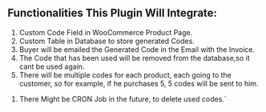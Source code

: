 ## Functionalities This Plugin Will Integrate: 
1. Custom Code Field in WooCommerce Product Page.
2. Custom Table in Database to store generated Codes. 
3. Buyer will be emailed the Generated Code in the Email with the Invoice.
4. The Code that has been used will be removed from the database,so it cant be used again.
5. There will be multiple codes for each product, each going to the customer, so for example, if he purchases 5, 5 codes will be sent to him.
<!-- Not Confirmed Yet By Client -->
1. There Might be CRON Job in the future, to delete used codes.`